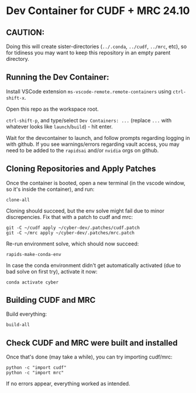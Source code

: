 # Dev Container for CUDF + MRC 24.10

## CAUTION:
Doing this will create sister-directories (`../.conda`, `../cudf`, `../mrc`, etc), so for tidiness you may want to keep this repository in an empty parent directory.

## Running the Dev Container:
Install VSCode extension `ms-vscode-remote.remote-containers` using `ctrl-shift-x`.

Open this repo as the workspace root.

`ctrl-shift-p`, and type/select `Dev Containers: ...` (replace `...` with whatever looks like `launch`/`build`) - hit enter.

Wait for the devcontainer to launch, and follow prompts regarding logging in with github. If you see warnings/errors regarding vault access, you may need to be added to the `rapidsai` and/or `nvidia` orgs on github.

## Cloning Repositories and Apply Patches
Once the container is booted, open a new terminal (in the vscode window, so it's inside the container), and run:

```
clone-all
```

Cloning should succeed, but the env solve might fail due to minor discrepencies. Fix that with a patch to cudf and mrc:
```
git -C ~/cudf apply ~/cyber-dev/.patches/cudf.patch
git -C ~/mrc apply ~/cyber-dev/.patches/mrc.patch
```

Re-run environment solve, which should now succeed:
```
rapids-make-conda-env
```

In case the conda environment didn't get automatically activated (due to bad solve on first try), activate it now:
```
conda activate cyber
```

## Building CUDF and MRC
Build everything:
```
build-all
```


## Check CUDF and MRC were built and installed
Once that's done (may take a while), you can try importing cudf/mrc:
```
python -c "import cudf"
python -c "import mrc"
```

If no errors appear, everything worked as intended.
